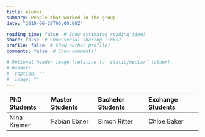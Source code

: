 ```yaml
---
title: Alumni
summary: People that worked in the group.
date: "2018-06-28T00:00:00Z"

reading_time: false  # Show estimated reading time?
share: false  # Show social sharing links?
profile: false  # Show author profile?
comments: false  # Show comments?

# Optional header image (relative to `static/media/` folder).
# header:
#  caption: ""
#  image: ""
---
```

|PhD Students|Master Students|Bachelor Students|Exchange Students|
|:-----------|:--------------|:----------------|:----------------|
|Nina Kramer |Fabian Ebner   |Simon Ritter     |Chloe Baker      |

